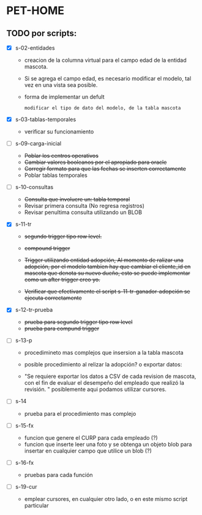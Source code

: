 # PET-HOME

## TODO por scripts:

- [x] s-02-entidades
 	-	creacion de la columna virtual para el campo edad de la entidad mascota. 

 	-	Si se agrega el campo edad, es necesario modificar el modelo, tal vez en una vista sea posible. 

	-	forma de implementar un defult

			modificar el tipo de dato del modelo, de la tabla mascota

- [x] s-03-tablas-temporales
	-	verificar su funcionamiento

- [ ] s-09-carga-inicial
	-	~~Poblar los centros operativos~~
	-	~~Cambiar valores booleanos por el apropiado para oracle~~
	-	~~Corregir formato para que las fechas se inserten correctamente~~
	- Poblar tablas temporales


- [ ] s-10-consultas
	-	~~Consulta que involucre un: tabla temporal~~
	- Revisar primera consulta (No regresa registros)
	- Revisar penultima consulta utilizando un BLOB

- [x] s-11-tr
	-	~~segundo trigger tipo row level.~~
	-	~~compound trigger~~

	-	~~Trigger utilizando entidad adopción, Al momento de ralizar una adopción, por el modelo tambien hay que cambiar el cliente_id en mascota que denota su nuevo dueño, esto se puede implementar como un after trigger creo yo.~~
	-	~~Verificar que efectivamente el script s-11-tr-ganador-adopción se ejecuta correctamente~~

- [x] s-12-tr-prueba
	-	~~prueba para segundo trigger tipo row level~~
	-	~~prueba para compund trigger~~

- [ ] s-13-p
	-	procedimineto mas complejos que insersion a la tabla mascota
	-	posible procedimiento al relizar la adopción? o exportar datos:
	
	-	"Se requiere exportar los datos a CSV de cada revision de mascota, con el fin de evaluar el desempeño del empleado que realizó la revisión. "
	posiblemente aqui podamos utilizar cursores.


- [ ] s-14
	-	prueba para el procedimiento mas complejo

- [ ] s-15-fx
	-	funcion que genere el CURP para cada empleado (?)
	-	funcion que inserte leer una foto y se obtenga un objeto blob para insertar en cualquier campo que utilice un blob (?)

- [ ] s-16-fx 
	-	pruebas para cada función

- [ ] s-19-cur
	-	emplear cursores, en cualquier otro lado, o en este mismo script particular
	
